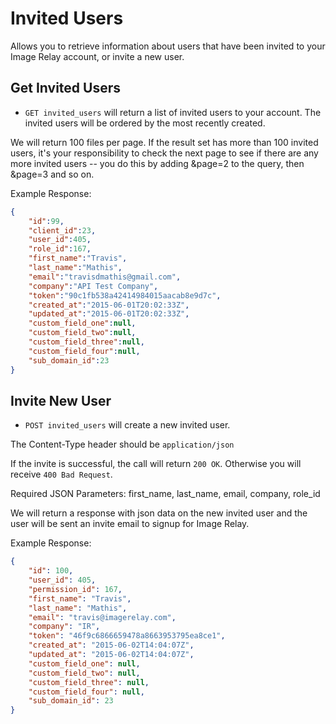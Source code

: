 Invited Users
===========

Allows you to retrieve information about users that have been invited to your Image Relay account, or invite a new user.

Get Invited Users 
---------------

* `GET invited_users` will return a list of invited users to your account.  The invited users will be ordered by the most recently created.

We will return 100 files per page. If the result set has more than 100 invited users, it's your responsibility to check the next page to see if there are any more invited users -- you do this by adding &page=2 to the query, then &page=3 and so on.

Example Response:
```json
{
	"id":99,
	"client_id":23,
	"user_id":405,
	"role_id":167,
	"first_name":"Travis",
	"last_name":"Mathis",
	"email":"travisdmathis@gmail.com",
	"company":"API Test Company",
	"token":"90c1fb538a42414984015aacab8e9d7c",
	"created_at":"2015-06-01T20:02:33Z",
	"updated_at":"2015-06-01T20:02:33Z",
	"custom_field_one":null,
	"custom_field_two":null,
	"custom_field_three":null,
	"custom_field_four":null,
	"sub_domain_id":23
}
```

Invite New User
---------------

* `POST invited_users` will create a new invited user.

The Content-Type header should be `application/json`

If the invite is successful, the call will return `200 OK`.  Otherwise you will receive `400 Bad Request`.

Required JSON Parameters:
first_name,
last_name,
email,
company,
role_id

We will return a response with json data on the new invited user and the user will be sent an invite email to signup for Image Relay.

Example Response:
```json
{
	"id": 100,
	"user_id": 405,
	"permission_id": 167,
	"first_name": "Travis",
	"last_name": "Mathis",
	"email": "travis@imagerelay.com",
	"company": "IR",
	"token": "46f9c6866659478a8663953795ea8ce1",
	"created_at": "2015-06-02T14:04:07Z",
	"updated_at": "2015-06-02T14:04:07Z",
	"custom_field_one": null,
	"custom_field_two": null,
	"custom_field_three": null,
	"custom_field_four": null,
	"sub_domain_id": 23
}
```




